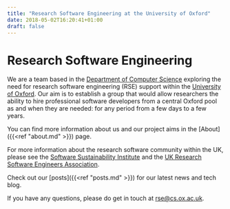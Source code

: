 ```yaml
---
title: "Research Software Engineering at the University of Oxford"
date: 2018-05-02T16:20:41+01:00
draft: false
---
```


# Research Software Engineering

We are a team based in the [Department of Computer Science](http://www.cs.ox.ac.uk/) exploring the need for research software engineering (RSE) support within the [University of Oxford](http://www.ox.ac.uk/).
Our aim is to establish a group that would allow researchers the ability to hire professional software developers from a central Oxford pool as and when they are needed: for any period from a few days to a few years.

You can find more information about us and our project aims in the [About]({{<ref "about.md" >}}) page.

For more information about the research software community within the UK, please see the [Software Sustainability
Institute](https://www.software.ac.uk) and the [UK Research Software Engineers Association](http://rse.ac.uk).

Check out our [posts]({{<ref "posts.md" >}}) for our latest news and tech blog.

If you have any questions, please do get in touch at <rse@cs.ox.ac.uk>.

